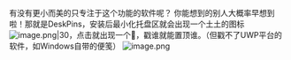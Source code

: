 有没有更小而美的只专注于这个功能的软件呢？
你能想到的别人大概率早想到啦！那就是DeskPins，安装后最小化托盘区就会出现一个土土的图标 ![image.png|30](https://pictures-1323793543.cos.ap-nanjing.myqcloud.com/pics/20240114224148.png)，点击就出现一个📌，戳谁就能置顶谁。（但戳不了UWP平台的软件，如Windows自带的便笺）
![image.png](https://pictures-1323793543.cos.ap-nanjing.myqcloud.com/pics/20240114223426.png)
